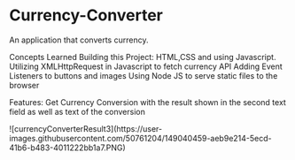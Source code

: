 # Currency-Converter

An application that converts currency.


Concepts Learned Building this Project:
HTML,CSS and using Javascript.
Utilizing XMLHttpRequest in Javascript to fetch currency API
Adding Event Listeners to buttons and images
Using Node JS to serve static files to the browser


Features:
Get Currency Conversion with the result shown in the second text field as well as text of the conversion
<div style="justify-content:center;align-items:center">![currencyConverterResult3](https://user-images.githubusercontent.com/50761204/149040459-aeb9e214-5ecd-41b6-b483-4011222bb1a7.PNG)</div>



